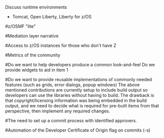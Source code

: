 Discuss runtime environments
  - Tomcat, Open Liberty, Liberty for z/OS
  
#z/OSMF "lite" 

#Mediation layer narrative 

#Access to z/OS instances for those who don't have Z 

#Metrics of the community 

#Do we want to help developers produce a common look-and-feel
Do we provide widgets to aid in item 1

#Do we want to provide reusable implementations of commonly needed features (such as grids, error dialogs, popup windows)
The above mentioned contributions are currently setup to include build output so developers can use the libraries without having to build. The drawback is that copyright/licensing information was being embedded in the build output, and we need to decide what is required for pre-built items from that perspective, then implement any required changes.

#The need to set up a commit process with identified approvers.

#Automation of the Developer Certificate of Origin flag on commits (-s)

